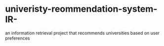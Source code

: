 # univeristy-reommendation-system-IR-
an information retrieval project that recommends universities based on user preferences 
